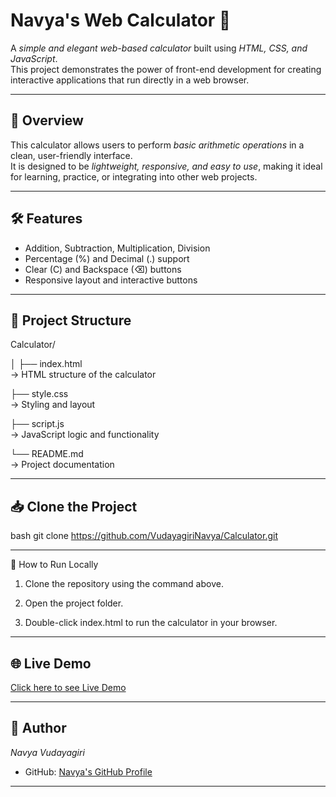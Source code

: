 # Navya's Web Calculator 🧮

A *simple and elegant web-based calculator* built using *HTML, CSS, and JavaScript*.  
This project demonstrates the power of front-end development for creating interactive applications that run directly in a web browser.

---

## 🔹 Overview

This calculator allows users to perform *basic arithmetic operations* in a clean, user-friendly interface.  
It is designed to be *lightweight, responsive, and easy to use*, making it ideal for learning, practice, or integrating into other web projects.

---

## 🛠 Features

- Addition, Subtraction, Multiplication, Division  
- Percentage (%) and Decimal (.) support  
- Clear (C) and Backspace (⌫) buttons  
- Responsive layout and interactive buttons  

---

## 📂 Project Structure

Calculator/ 

│ 
├── index.html   
  → HTML structure of the calculator 

├── style.css    
  → Styling and layout 
  
├── script.js    
  → JavaScript logic and functionality 
  
└── README.md   
  → Project documentation

---

## 📥 Clone the Project

bash
git clone https://github.com/VudayagiriNavya/Calculator.git

---

🎯 How to Run Locally

1. Clone the repository using the command above.


2. Open the project folder.


3. Double-click index.html to run the calculator in your browser.



---

## 🌐 Live Demo

[Click here to see Live Demo](https://vudayagirinavya.github.io/Calculator/)

---

## 🚀 Author

*Navya Vudayagiri*  
- GitHub: [Navya's GitHub Profile](https://github.com/VudayagiriNavya)

---

